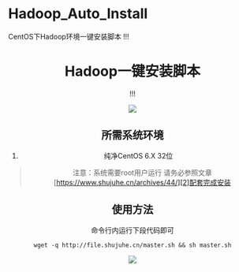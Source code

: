 # Hadoop_Auto_Install
 CentOS下Hadoop环境一键安装脚本
!!!
<center><h1>Hadoop一键安装脚本</h1></center>
<center>
!!!

![][1]

## 所需系统环境 ##

 1. 纯净CentOS 6.X 32位

> 注意：系统需要root用户运行
> 请务必参照文章[https://www.shujuhe.cn/archives/44/][2]配套完成安装

## 使用方法 ##
命令行内运行下段代码即可

    wget -q http://file.shujuhe.cn/master.sh && sh master.sh



![][3]


  [1]: https://fastly.jsdelivr.net/gh/lemontea66/pic@b61e0af63f9343a438c2fc0b00783edca2c1ba04/2022/03/06/58f9819ddd10fc2bd72ebba29568bdf9.png
  [2]: https://www.shujuhe.cn/archives/44/
  [3]: https://fastly.jsdelivr.net/gh/lemontea66/pic@3d3bfbbcc82810ce4209a6fb1c4cc43df0d2f321/2022/03/07/5bfbcf97d324332d1493b73056b6fffb.png
